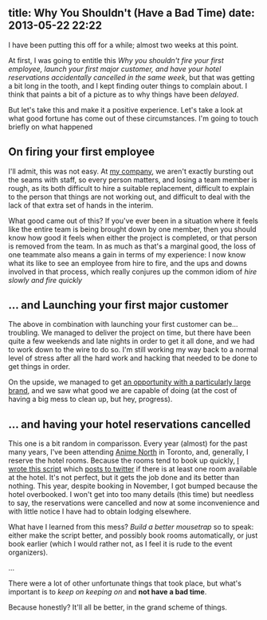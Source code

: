 title: Why You Shouldn't (Have a Bad Time)
date: 2013-05-22 22:22
---

I have been putting this off for a while; almost two weeks at this point.

At first, I was going to entitle this *Why you shouldn't fire your first employee, launch your first major customer, and have your hotel reservations accidentally cancelled in the same week*, but that was getting a bit long in the tooth, and I kept finding outer things to complain about. I think that paints a bit of a picture as to why things have been *delayed*.

But let's take this and make it a positive experience. Let's take a look at what good fortune has come out of these circumstances. I'm going to touch briefly on what happened

## On firing your first employee
I'll admit, this was not easy. At [my company](http://www.willetinc.com), we aren't exactly bursting out the seams with staff, so every person matters, and losing a team member is rough, as its both difficult to hire a suitable replacement, difficult to explain to the person that things are not working out, and difficult to deal with the lack of that extra set of hands in the interim.

What good came out of this? If you've ever been in a situation where it feels like the entire team is being brought down by one member, then you should know how good it feels when either the project is completed, or that person is removed from the team. In as much as that's a marginal good, the loss of one teammate also means a gain in terms of my experience: I now know what its like to see an employee from hire to fire, and the ups and downs involved in that process, which really conjures up the common idiom of *hire slowly and fire quickly*

## ... and Launching your first major customer
The above in combination with launching your first customer can be... troubling. We managed to deliver the project on time, but there have been quite a few weekends and late nights in order to get it all done, and we had to work down to the wire to do so. I'm still working my way back to a normal level of stress after all the hard work and hacking that needed to be done to get things in order.

On the upside, we managed to get [an opportunity with a particularly large brand](http://gap.secondfunnel.com/summerdresses), and we saw what good we are capable of doing (at the cost of having a big mess to clean up, but hey, progress).

## ... and having your hotel reservations cancelled
This one is a bit random in comparisson. Every year (almost) for the past many years, I've been attending [Anime North](http://animenorth.com) in Toronto, and, generally, I reserve the hotel rooms. Because the rooms tend to book up quickly, [I wrote this script](https://github.com/nt3rp/Hotel-Tracker) which [posts to twitter](https://twitter.com/AN_HotelTracker) if there is at least one room available at the hotel. It's not perfect, but it gets the job done and its better than nothing. This year, despite booking in November, I got bumped because the hotel overbooked. I won't get into too many details (this time) but needless to say, the reservations were cancelled and now at some inconvenience and with little notice I have had to obtain lodging elsewhere.

What have I learned from this mess? *Build a better mousetrap* so to speak: either make the script better, and possibly book rooms automatically, or just book earlier (which I would rather not, as I feel it is rude to the event organizers).

...

There were a lot of other unfortunate things that took place, but what's important is to *keep on keeping on* and **not have a bad time**.

Because honestly? It'll all be better, in the grand scheme of things.
